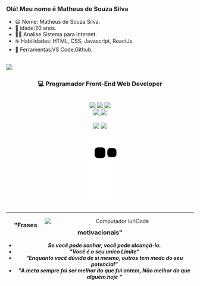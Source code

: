 ### Olá! Meu nome é Matheus de Souza Silva

- 😃 Nome: Matheus de Souza Silva.
- 🥳 idade:20 anos.
- 🧑‍💻 Analise Sistema para Internet.
- ☕ Habilidades: HTML, CSS, Javascript, ReactJs.
- 💼 Ferramentas:VS Code,Github.
</br>
<img src="https://user-images.githubusercontent.com/70382532/138322189-2db8df52-9dcb-40a0-88a8-c365466bd33d.gif"/>

### <p align="center">💻 Programador Front-End Web Developer</p>

</br>
  <div align="center">
	<img height="50em" src="https://cdn.jsdelivr.net/gh/devicons/devicon/icons/html5/html5-original.svg" /> 
	<img height="50em" src="https://cdn.jsdelivr.net/gh/devicons/devicon/icons/css3/css3-original.svg" />
	<img height="50em" src="https://cdn.jsdelivr.net/gh/devicons/devicon/icons/javascript/javascript-original.svg" /> 
	<div align"center">
  
<div align="center">
  <a href="https://github.com/matheusdesouzasilva70">
  <img height="140em" src="https://github-readme-stats.vercel.app/api?username=Matheusdesouzasilva&show_icons=true&theme=dracula&include_all_commits=true&count_private=true"/>
  <img height="140em" src="https://github-readme-stats.vercel.app/api/top-langs/?username=Matheusdesouzasilva&layout=compact&langs_count=7&theme=dracula"/>
</div>
  </br>
   <a href = "mailto:matheussouzasilva628@gmail.com"><img src="https://img.shields.io/badge/Gmail-D14836?style=for-the-badge&logo=gmail&logoColor=white" target="_blank"></a>
    <a href="https://www.linkedin.com/in/matheus-de-souza-silva-288194229" target="_blank"><img src="https://img.shields.io/badge/-LinkedIn-%230077B5?style=for-the-badge&logo=linkedin&logoColor=white" target="_blank"></a> 
    
    
  ![Snake animation](https://github.com/rafaballerini/rafaballerini/blob/output/github-contribution-grid-snake.svg)
 
<hr/>
<img src="https://raw.githubusercontent.com/MicaelliMedeiros/micaellimedeiros/master/image/computer-illustration.png" min-width="400px" max-width="400px" width="400px" align="right" alt="Computador iuriCode">   
	

### "Frases motivacionais"

- **_Se você pode sonhar, você pode alcançá-lo._**
- **_"Você é o seu unico Limite"_**
- **_"Enquanto você dúvida de si mesmo,
 outros tem medo do seu potencial"_**
- **_"A meta sempre foi ser melhor do que fui ontem,
Não melhor do que alguém  hoje "_**
